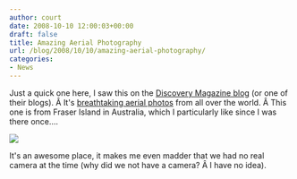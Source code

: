 ```yaml
---
author: court
date: 2008-10-10 12:00:03+00:00
draft: false
title: Amazing Aerial Photography
url: /blog/2008/10/10/amazing-aerial-photography/
categories:
- News
---
```


Just a quick one here, I saw this on the [Discovery Magazine blog](http://blogs.discovermagazine.com/loom/2008/10/06/words-fail/) (or one of their blogs). Â It's [breathtaking aerial photos](http://www.boston.com/bigpicture/2008/10/earth_from_above_comes_to_nyc.html) from all over the world. Â This one is from Fraser Island in Australia, which I particularly like since I was there once....

[![](http://cache.boston.com/universal/site_graphics/blogs/bigpicture/efa_10_06/03_k.jpg)
](http://cache.boston.com/universal/site_graphics/blogs/bigpicture/efa_10_06/03_k.jpg)

It's an awesome place, it makes me even madder that we had no real camera at the time (why did we not have a camera? Â I have no idea).
